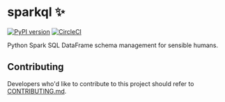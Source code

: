 # sparkql ✨

[![PyPI version](https://badge.fury.io/py/sparkql.svg)](https://badge.fury.io/py/sparkql)
[![CircleCI](https://circleci.com/gh/mattjw/sparkql.svg?style=svg)](https://circleci.com/gh/mattjw/sparkql)


Python Spark SQL DataFrame schema management for sensible humans.

## Contributing

Developers who'd like to contribute to this project should refer to
[CONTRIBUTING.md](./CONTRIBUTING.md).
